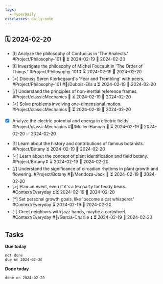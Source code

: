 ```yaml
---
tags:
  - Type/Daily
cssclasses: daily-note
---
```


## 🗓️ 2024-02-20

- [I] Analyze the philosophy of Confucius in 'The Analects.' #Project/Philosophy-101 🔼 ⏳ 2024-02-19 📅 2024-02-20
- [I] Investigate the philosophy of Michel Foucault in 'The Order of Things.' #Project/Philosophy-101 ⏬ ⏳ 2024-02-19 📅 2024-02-20
- [<] Discuss Søren Kierkegaard's 'Fear and Trembling' with peers. #Project/Philosophy-101 #👤/Dubois-Ella ⏫ ⏳ 2024-02-19 📅 2024-02-20
- [/] Understand the principles of non-inertial reference frames. #Project/classicMechanics 🔺 ⏳ 2024-02-19 📅 2024-02-20
- [<] Solve problems involving one-dimensional motion. #Project/classicMechanics 🔽 ⏳ 2024-02-19 📅 2024-02-20
- [x] Analyze the electric potential and energy in electric fields. #Project/classicMechanics #👤/Müller-Hannah 🔼 ⏳ 2024-02-19 📅 2024-02-20 ✅ 2024-02-20
- [!] Learn about the history and contributions of famous botanists. #Project/Botany ⏳ 2024-02-19 📅 2024-02-20
- [<] Learn about the concept of plant identification and field botany. #Project/Botany ⏬ ⏳ 2024-02-19 📅 2024-02-20
- [/] Understand the significance of circadian rhythms in plant growth and flowering. #Project/Botany #👤/Mendoza-Jack 🔽 ⏳ 2024-02-19 📅 2024-02-20
- [>] Plan an event, even if it's a tea party for teddy bears. #Context/Everyday ⏫ ⏳ 2024-02-19 📅 2024-02-20
- [*] Set personal growth goals, like 'become a cat whisperer.' #Context/Everyday ⏳ 2024-02-19 📅 2024-02-20
- [-] Greet neighbors with jazz hands, maybe a cartwheel. #Context/Everyday #👤/Garcia-Charlie ⏫ ⏳ 2024-02-19 📅 2024-02-20

## Tasks

**Due today**

```tasks
not done
due on 2024-02-20
```

**Done today**

```tasks
done on 2024-02-20
```
            